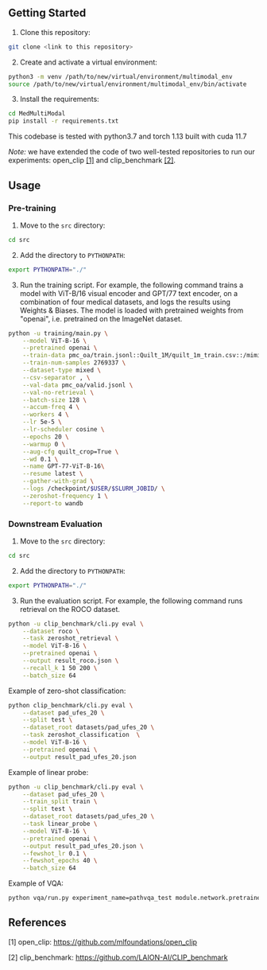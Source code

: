 ## Getting Started
1. Clone this repository:
```bash
git clone <link to this repository>
```

2. Create and activate a virtual environment:
```bash
python3 -m venv /path/to/new/virtual/environment/multimodal_env
source /path/to/new/virtual/environment/multimodal_env/bin/activate
```

3. Install the requirements:
```bash
cd MedMultiModal
pip install -r requirements.txt
```

This codebase is tested with python3.7 and torch 1.13 built with cuda 11.7

_Note:_ we have extended the code of two well-tested repositories to run our experiments: open_clip [[1]](#1) and clip_benchmark [[2]](#2).

<!-- ## Datasets
### Pre-training

### Evaluation -->

## Usage
### Pre-training
1. Move to the `src` directory:
```bash
cd src
```

2. Add the directory to `PYTHONPATH`:
```bash
export PYTHONPATH="./"
```

3. Run the training script. For example, the following command trains a model with ViT-B/16 visual encoder and GPT/77 text encoder, on a combination of four medical datasets, and logs the results using Weights & Biases.
The model is loaded with pretrained weights from "openai", i.e. pretrained on the ImageNet dataset.
```bash
python -u training/main.py \
    --model ViT-B-16 \
    --pretrained openai \
    --train-data pmc_oa/train.jsonl::Quilt_1M/quilt_1m_train.csv::/mimic_cxr/mimic_cxr_double_image_train.csv::roco/cache/radiologytraindata.csv \
    --train-num-samples 2769337 \
    --dataset-type mixed \
    --csv-separator , \
    --val-data pmc_oa/valid.jsonl \
    --val-no-retrieval \
    --batch-size 128 \
    --accum-freq 4 \
    --workers 4 \
    --lr 5e-5 \
    --lr-scheduler cosine \
    --epochs 20 \
    --warmup 0 \
    --aug-cfg quilt_crop=True \
    --wd 0.1 \
    --name GPT-77-ViT-B-16\
    --resume latest \
    --gather-with-grad \
    --logs /checkpoint/$USER/$SLURM_JOBID/ \
    --zeroshot-frequency 1 \
    --report-to wandb
```

### Downstream Evaluation
1. Move to the `src` directory:
```bash
cd src
```

2. Add the directory to `PYTHONPATH`:
```bash
export PYTHONPATH="./"
```

3. Run the evaluation script. 
For example, the following command runs retrieval on the ROCO dataset.
```bash
python -u clip_benchmark/cli.py eval \
    --dataset roco \
    --task zeroshot_retrieval \
    --model ViT-B-16 \
    --pretrained openai \
    --output result_roco.json \
    --recall_k 1 50 200 \
    --batch_size 64
```

Example of zero-shot classification:
```bash
python clip_benchmark/cli.py eval \
    --dataset pad_ufes_20 \
    --split test \
    --dataset_root datasets/pad_ufes_20 \
    --task zeroshot_classification  \
    --model ViT-B-16 \
    --pretrained openai \
    --output result_pad_ufes_20.json
```

Example of linear probe:
```bash
python -u clip_benchmark/cli.py eval \
    --dataset pad_ufes_20 \
    --train_split train \
    --split test \
    --dataset_root datasets/pad_ufes_20 \
    --task linear_probe \
    --model ViT-B-16 \
    --pretrained openai \
    --output result_pad_ufes_20.json \
    --fewshot_lr 0.1 \
    --fewshot_epochs 40 \
    --batch_size 64
```


Example of VQA:
```bash
python vqa/run.py experiment_name=pathvqa_test module.network.pretrained=<path_to_pretrained_model>
```

## References
<a id="1">[1]</a> open_clip: https://github.com/mlfoundations/open_clip

<a id="2">[2]</a> clip_benchmark: https://github.com/LAION-AI/CLIP_benchmark
